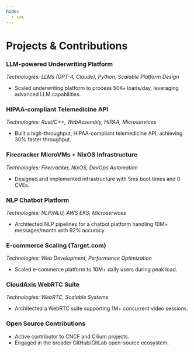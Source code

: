 ```yaml
---
hide:
  - toc
---
```


# Projects & Contributions

### LLM-powered Underwriting Platform
*Technologies: LLMs (GPT-4, Claude), Python, Scalable Platform Design*
- Scaled underwriting platform to process 50K+ loans/day, leveraging advanced LLM capabilities.

### HIPAA-compliant Telemedicine API
*Technologies: Rust/C++, WebAssembly, HIPAA, Microservices*
- Built a high-throughput, HIPAA-compliant telemedicine API, achieving 30% faster throughput.

### Firecracker MicroVMs + NixOS Infrastructure
*Technologies: Firecracker, NixOS, DevOps Automation*
- Designed and implemented infrastructure with 5ms boot times and 0 CVEs.

### NLP Chatbot Platform
*Technologies: NLP/NLU, AWS EKS, Microservices*
- Architected NLP pipelines for a chatbot platform handling 10M+ messages/month with 92% accuracy.

### E-commerce Scaling (Target.com)
*Technologies: Web Development, Performance Optimization*
- Scaled e-commerce platform to 10M+ daily users during peak load.

### CloudAxis WebRTC Suite
*Technologies: WebRTC, Scalable Systems*
- Architected a WebRTC suite supporting 1M+ concurrent video sessions.

### Open Source Contributions
- Active contributor to CNCF and Cilium projects.
- Engaged in the broader GitHub/GitLab open-source ecosystem.